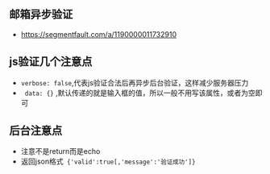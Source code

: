 ## 邮箱异步验证

 -  https://segmentfault.com/a/1190000011732910
 
 ## js验证几个注意点
 
 - ``verbose: false``,代表js验证合法后再异步后台验证，这样减少服务器压力
 - `` data: {}`` ,默认传递的就是输入框的值，所以一般不用写该属性，或者为空即可
 
 ## 后台注意点
 
 - 注意不是return而是echo
 - 返回json格式`` {'valid':true[,'message':'验证成功']}``